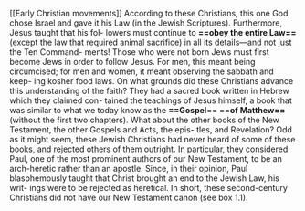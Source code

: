 [[Early Christian movements]]
According to these Christians, this one God
chose Israel and gave it his Law (in the Jewish
Scriptures). Furthermore, Jesus taught that his fol-
lowers must continue to **==obey the entire Law==**
(except the law that required animal sacrifice) in
all its details—and not just the Ten Command-
ments! Those who were not born Jews must first
become Jews in order to follow Jesus. For men,
this meant being circumcised; for men and
women, it meant observing the sabbath and keep-
ing kosher food laws.
On what grounds did these Christians advance
this understanding of the faith? They had a sacred
book written in Hebrew which they claimed con-
tained the teachings of Jesus himself, a book that
was similar to what we today know as the **==Gospel**==
==**of Matthew==** (without the first two chapters).
What about the other books of the New
Testament, the other Gospels and Acts, the epis-
tles, and Revelation? Odd as it might seem, these
Jewish Christians had never heard of some of these
books, and rejected others of them outright. In
particular, they considered Paul, one of the most
prominent authors of our New Testament, to be an
arch-heretic rather than an apostle. Since, in
their opinion, Paul blasphemously taught that
Christ brought an end to the Jewish Law, his writ-
ings were to be rejected as heretical. In short,
these second-century Christians did not have our
New Testament canon (see box 1.1).